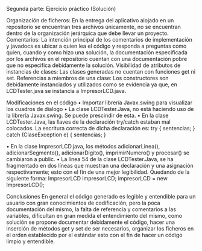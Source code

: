 Segunda parte: Ejercicio práctico (Solución)

Organización de ficheros: En la entrega del aplicativo alojado en un repositorio se encuentran tres archivos únicamente, no se encuentran dentro de la organización jerárquica que debe llevar un proyecto.
Comentarios: La intención principal de los comentarios de implementación y javadocs es ubicar a quien lea el código y responda a preguntas como quien, cuando y como hizo una solución, la documentación especificada por los archivos en el repositorio cuentan con una documentación pobre que no especifica debidamente la solución.
Visibilidad de atributos de instancias de clases: Las clases generadas no cuentan con funciones get ni set.
Referencias a miembros de una clase: Los constructores son debidamente instanciados y utilizados como se evidencia ya que, en LCDTester.java se instancia a ImpresorLCD.java.

Modificaciones en el código
•	Importar librería Javax.swing para visualizar los cuadros de dialogo
•	La clase LCDTester.Java, no está haciendo uso de la librería Javax.swing. Se puede prescindir de esta.
•	En la clase LCDTester.Java, las llaves de la declaración try/catch estaban mal colocados. La escritura correcta de dicha declaración es:
try {
    sentencias;
} catch (ClaseException e) {
    sentencias;
}

•	En la clase ImpresorLCD.java, los métodos adicionarLinea(), adicionarSegmento(), adicionarDigito(), imprimirNumero() y procesar() se cambiaron a public.
•	La línea 54 de la clase LCDTester.Java, se ha fragmentado en dos líneas que muestran una declaración y una asignación respectivamente; esto con el fin de una mejor legibilidad. Quedando de la siguiente forma:
ImpresorLCD impresorLCD;
impresorLCD = new ImpresorLCD();

Conclusiones
En general el código generado es legible y entendible para un usuario con gran conocimientos de codificación, pero la poca documentación del mismo, la falta de referencia y comentarios a las variables, dificultan en gran medida el entendimiento del mismo, como solución se propone documentar debidamente el código, hacer una inserción de métodos get y set de ser necesarios, organizar los ficheros en el orden establecido por el estándar esto con el fin de hacer un código limpio y entendible.
